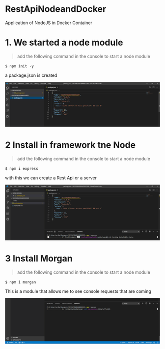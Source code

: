 # RestApiNodeandDocker
Application of NodeJS in Docker Container

# 1. We started a node module
> add the following command in the console to start a node module

`$ npm init -y`

a package.json is created

![](/IMG/node1.png)

# 2 Install in framework tne Node 
> add the following command in the console to start a node module

`$ npm i express`

with this we can create a Rest Api or a server


![](/IMG/express.png)
 
 # 3 Install Morgan
 > add the following command in the console to start a node module
 
 `$ npm i morgan`
 
 This is a module that allows me to see console requests that are coming
 
![](/IMG/morgan.png)
